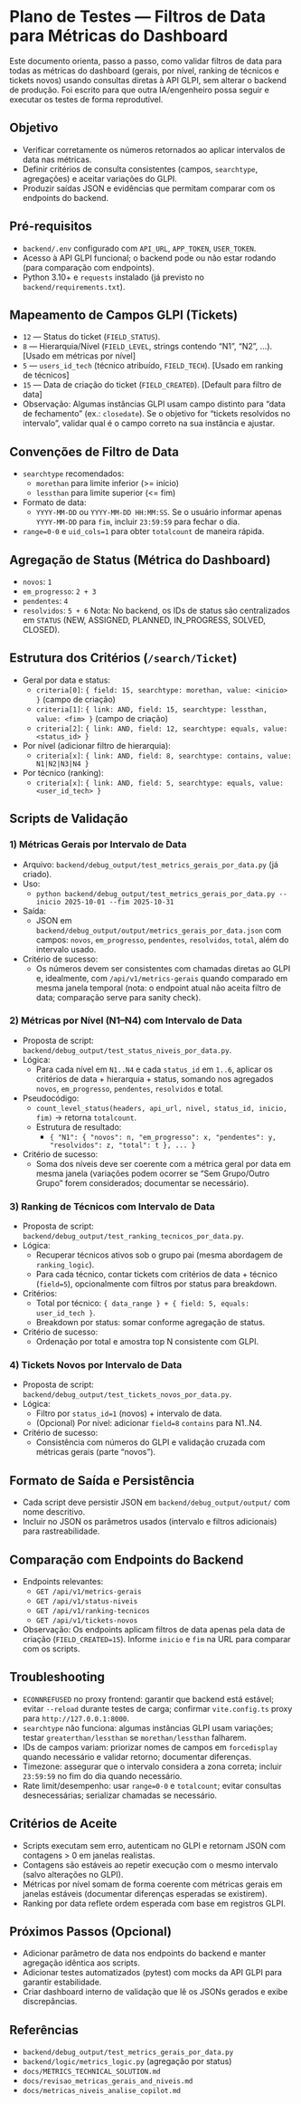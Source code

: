 # Plano de Testes — Filtros de Data para Métricas do Dashboard

Este documento orienta, passo a passo, como validar filtros de data para todas as métricas do dashboard (gerais, por nível, ranking de técnicos e tickets novos) usando consultas diretas à API GLPI, sem alterar o backend de produção. Foi escrito para que outra IA/engenheiro possa seguir e executar os testes de forma reprodutível.

## Objetivo
- Verificar corretamente os números retornados ao aplicar intervalos de data nas métricas.
- Definir critérios de consulta consistentes (campos, `searchtype`, agregações) e aceitar variações do GLPI.
- Produzir saídas JSON e evidências que permitam comparar com os endpoints do backend.

## Pré-requisitos
- `backend/.env` configurado com `API_URL`, `APP_TOKEN`, `USER_TOKEN`.
- Acesso à API GLPI funcional; o backend pode ou não estar rodando (para comparação com endpoints).
- Python 3.10+ e `requests` instalado (já previsto no `backend/requirements.txt`).

## Mapeamento de Campos GLPI (Tickets)
- `12` — Status do ticket (`FIELD_STATUS`).
- `8` — Hierarquia/Nível (`FIELD_LEVEL`, strings contendo “N1”, “N2”, …). [Usado em métricas por nível]
- `5` — `users_id_tech` (técnico atribuído, `FIELD_TECH`). [Usado em ranking de técnicos]
- `15` — Data de criação do ticket (`FIELD_CREATED`). [Default para filtro de data]
- Observação: Algumas instâncias GLPI usam campo distinto para “data de fechamento” (ex.: `closedate`). Se o objetivo for “tickets resolvidos no intervalo”, validar qual é o campo correto na sua instância e ajustar.

## Convenções de Filtro de Data
- `searchtype` recomendados:
  - `morethan` para limite inferior (>= início)
  - `lessthan` para limite superior (<= fim)
- Formato de data:
  - `YYYY-MM-DD` ou `YYYY-MM-DD HH:MM:SS`. Se o usuário informar apenas `YYYY-MM-DD` para `fim`, incluir `23:59:59` para fechar o dia.
- `range=0-0` e `uid_cols=1` para obter `totalcount` de maneira rápida.

## Agregação de Status (Métrica do Dashboard)
- `novos`: `1`
- `em_progresso`: `2 + 3`
- `pendentes`: `4`
- `resolvidos`: `5 + 6`
Nota: No backend, os IDs de status são centralizados em `STATUS` (NEW, ASSIGNED, PLANNED, IN_PROGRESS, SOLVED, CLOSED).

## Estrutura dos Critérios (`/search/Ticket`)
- Geral por data e status:
  - `criteria[0]`: `{ field: 15, searchtype: morethan, value: <inicio> }`  (campo de criação)
  - `criteria[1]`: `{ link: AND, field: 15, searchtype: lessthan, value: <fim> }`  (campo de criação)
  - `criteria[2]`: `{ link: AND, field: 12, searchtype: equals, value: <status_id> }`
- Por nível (adicionar filtro de hierarquia):
  - `criteria[x]`: `{ link: AND, field: 8, searchtype: contains, value: N1|N2|N3|N4 }`
- Por técnico (ranking):
  - `criteria[x]`: `{ link: AND, field: 5, searchtype: equals, value: <user_id_tech> }`

## Scripts de Validação

### 1) Métricas Gerais por Intervalo de Data
- Arquivo: `backend/debug_output/test_metrics_gerais_por_data.py` (já criado).
- Uso:
  - `python backend/debug_output/test_metrics_gerais_por_data.py --inicio 2025-10-01 --fim 2025-10-31`
- Saída:
  - JSON em `backend/debug_output/output/metrics_gerais_por_data.json` com campos: `novos`, `em_progresso`, `pendentes`, `resolvidos`, `total`, além do intervalo usado.
- Critério de sucesso:
  - Os números devem ser consistentes com chamadas diretas ao GLPI e, idealmente, com `/api/v1/metrics-gerais` quando comparado em mesma janela temporal (nota: o endpoint atual não aceita filtro de data; comparação serve para sanity check).

### 2) Métricas por Nível (N1–N4) com Intervalo de Data
- Proposta de script: `backend/debug_output/test_status_niveis_por_data.py`.
- Lógica:
  - Para cada nível em `N1..N4` e cada `status_id` em `1..6`, aplicar os critérios de data + hierarquia + status, somando nos agregados `novos`, `em_progresso`, `pendentes`, `resolvidos` e total.
- Pseudocódigo:
  - `count_level_status(headers, api_url, nivel, status_id, inicio, fim)` → retorna `totalcount`.
  - Estrutura de resultado:
    - `{ "N1": { "novos": n, "em_progresso": x, "pendentes": y, "resolvidos": z, "total": t }, ... }`
- Critério de sucesso:
  - Soma dos níveis deve ser coerente com a métrica geral por data em mesma janela (variações podem ocorrer se “Sem Grupo/Outro Grupo” forem considerados; documentar se necessário).

### 3) Ranking de Técnicos com Intervalo de Data
- Proposta de script: `backend/debug_output/test_ranking_tecnicos_por_data.py`.
- Lógica:
  - Recuperar técnicos ativos sob o grupo pai (mesma abordagem de `ranking_logic`).
  - Para cada técnico, contar tickets com critérios de data + técnico (`field=5`), opcionalmente com filtros por status para breakdown.
- Critérios:
  - Total por técnico: `{ data_range } + { field: 5, equals: user_id_tech }`.
  - Breakdown por status: somar conforme agregação de status.
- Critério de sucesso:
  - Ordenação por total e amostra top N consistente com GLPI.

### 4) Tickets Novos por Intervalo de Data
- Proposta de script: `backend/debug_output/test_tickets_novos_por_data.py`.
- Lógica:
  - Filtro por `status_id=1` (novos) + intervalo de data.
  - (Opcional) Por nível: adicionar `field=8` `contains` para N1..N4.
- Critério de sucesso:
  - Consistência com números do GLPI e validação cruzada com métricas gerais (parte “novos”).

## Formato de Saída e Persistência
- Cada script deve persistir JSON em `backend/debug_output/output/` com nome descritivo.
 - Incluir no JSON os parâmetros usados (intervalo e filtros adicionais) para rastreabilidade.

## Comparação com Endpoints do Backend
- Endpoints relevantes:
  - `GET /api/v1/metrics-gerais`
  - `GET /api/v1/status-niveis`
  - `GET /api/v1/ranking-tecnicos`
  - `GET /api/v1/tickets-novos`
- Observação: Os endpoints aplicam filtros de data apenas pela data de criação (`FIELD_CREATED=15`). Informe `inicio` e `fim` na URL para comparar com os scripts.

## Troubleshooting
- `ECONNREFUSED` no proxy frontend: garantir que backend está estável; evitar `--reload` durante testes de carga; confirmar `vite.config.ts` proxy para `http://127.0.0.1:8000`.
- `searchtype` não funciona: algumas instâncias GLPI usam variações; testar `greaterthan/lessthan` se `morethan/lessthan` falharem.
- IDs de campos variam: priorizar nomes de campos em `forcedisplay` quando necessário e validar retorno; documentar diferenças.
- Timezone: assegurar que o intervalo considera a zona correta; incluir `23:59:59` no fim do dia quando necessário.
- Rate limit/desempenho: usar `range=0-0` e `totalcount`; evitar consultas desnecessárias; serializar chamadas se necessário.

## Critérios de Aceite
- Scripts executam sem erro, autenticam no GLPI e retornam JSON com contagens > 0 em janelas realistas.
- Contagens são estáveis ao repetir execução com o mesmo intervalo (salvo alterações no GLPI).
- Métricas por nível somam de forma coerente com métricas gerais em janelas estáveis (documentar diferenças esperadas se existirem).
- Ranking por data reflete ordem esperada com base em registros GLPI.

## Próximos Passos (Opcional)
- Adicionar parâmetro de data nos endpoints do backend e manter agregação idêntica aos scripts.
- Adicionar testes automatizados (pytest) com mocks da API GLPI para garantir estabilidade.
- Criar dashboard interno de validação que lê os JSONs gerados e exibe discrepâncias.

## Referências
- `backend/debug_output/test_metrics_gerais_por_data.py`
- `backend/logic/metrics_logic.py` (agregação por status)
- `docs/METRICS_TECHNICAL_SOLUTION.md`
- `docs/revisao_metricas_gerais_and_niveis.md`
- `docs/metricas_niveis_analise_copilot.md`